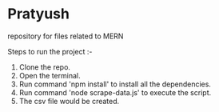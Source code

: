 # Pratyush

repository for files related to MERN

Steps to run the project :-

1. Clone the repo.
2. Open the terminal.
3. Run command 'npm install' to install all the dependencies.
4. Run command 'node scrape-data.js' to execute the script.
5. The csv file would be created.
